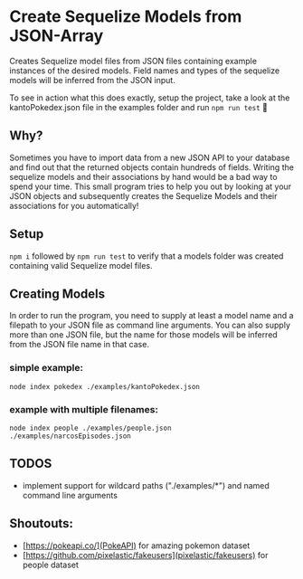 # Create Sequelize Models from JSON-Array
Creates Sequelize model files from JSON files containing example instances of the desired models. 
Field names and types of the sequelize models will be inferred from the JSON input.

To see in action what this does exactly, setup the project, take a look at the kantoPokedex.json file in the examples folder and run `npm run test` 🚀

## Why?
Sometimes you have to import data from a new JSON API to your database and find out that the returned objects contain hundreds of fields.
Writing the sequelize models and their associations by hand would be a bad way to spend your time.
This small program tries to help you out by looking at your JSON objects and subsequently creates the Sequelize Models and their associations for you automatically!

## Setup
`npm i` followed by `npm run test` to verify that a models folder was created containing valid Sequelize model files.

## Creating Models
In order to run the program, you need to supply at least a model name and a filepath to your JSON file as command line arguments.
You can also supply more than one JSON file, but the name for those models will be inferred from the JSON file name in that case.

### simple example:
`node index pokedex ./examples/kantoPokedex.json`

### example with multiple filenames:
`node index people ./examples/people.json ./examples/narcosEpisodes.json`

## TODOS
* implement support for wildcard paths ("./examples/*") and named command line arguments

## Shoutouts:
* [https://pokeapi.co/](PokeAPI) for amazing pokemon dataset
* [https://github.com/pixelastic/fakeusers](pixelastic/fakeusers) for people dataset
